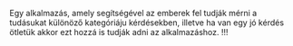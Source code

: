 Egy alkalmazás, amely segítségével az emberek fel tudják mérni a tudásukat különöző kategóriáju kérdésekben, illetve ha van egy jó kérdés ötletük akkor ezt hozzá is tudják adni az alkalmazáshoz.
!!!
